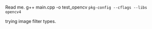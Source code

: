Read me. 
g++ main.cpp -o test_opencv `pkg-config --cflags --libs opencv4`

trying image filter types. 